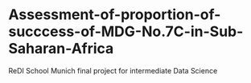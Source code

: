 # Assessment-of-proportion-of-succcess-of-MDG-No.7C-in-Sub-Saharan-Africa
ReDI School Munich final project for intermediate Data Science
